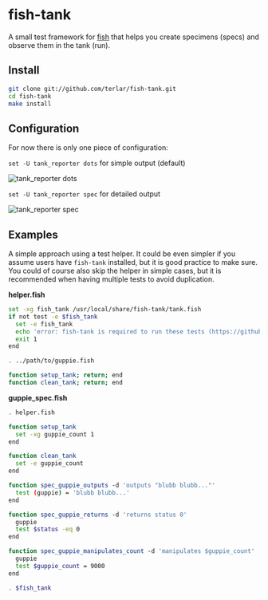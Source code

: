 # fish-tank
A small test framework for [fish](https://github.com/fish-shell/fish-shell)
that helps you create specimens (specs) and observe them in the tank (run).

## Install

```sh
git clone git://github.com/terlar/fish-tank.git
cd fish-tank
make install
```

## Configuration
For now there is only one piece of configuration:

`set -U tank_reporter dots` for simple output (default)

![tank_reporter dots](https://raw.github.com/terlar/fish-tank/master/doc/fish-tank_dots.png)

`set -U tank_reporter spec` for detailed output

![tank_reporter spec](https://raw.github.com/terlar/fish-tank/master/doc/fish-tank_spec.png)

## Examples
A simple approach using a test helper.
It could be even simpler if you assume users have `fish-tank` installed, but it is good practice to make sure.
You could of course also skip the helper in simple cases, but it is recommended when having multiple tests to avoid duplication.

**helper.fish**
```sh
set -xg fish_tank /usr/local/share/fish-tank/tank.fish
if not test -e $fish_tank
  set -e fish_tank
  echo 'error: fish-tank is required to run these tests (https://github.com/terlar/fish-tank)'
  exit 1
end

. ../path/to/guppie.fish

function setup_tank; return; end
function clean_tank; return; end
```

**guppie_spec.fish**
```sh
. helper.fish

function setup_tank
  set -xg guppie_count 1
end

function clean_tank
  set -e guppie_count
end

function spec_guppie_outputs -d 'outputs "blubb blubb..."'
  test (guppie) = 'blubb blubb...'
end

function spec_guppie_returns -d 'returns status 0'
  guppie
  test $status -eq 0
end

function spec_guppie_manipulates_count -d 'manipulates $guppie_count'
  guppie
  test $guppie_count = 9000
end

. $fish_tank
```
